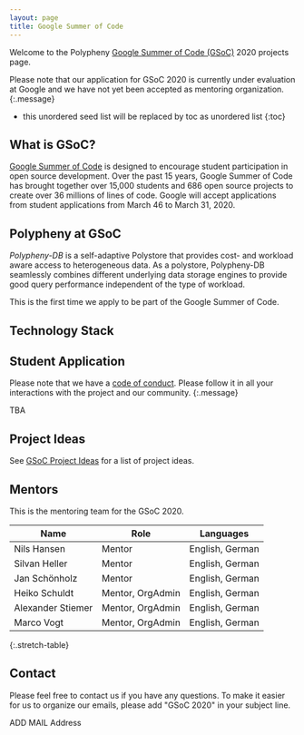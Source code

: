 ```yaml
---
layout: page
title: Google Summer of Code
---
```


Welcome to the Polypheny [Google Summer of Code (GSoC)](https://summerofcode.withgoogle.com/) 2020 projects page.

Please note that our application for GSoC 2020 is currently under evaluation at Google and we have not yet been accepted as mentoring organization. 
{:.message}


* this unordered seed list will be replaced by toc as unordered list
{:toc}


## What is GSoC?

[Google Summer of Code](https://summerofcode.withgoogle.com/) is designed to encourage student participation in open source development. Over the past 15 years, Google Summer of Code has brought together over 15,000 students and 686 open source projects to create over 36 millions of lines of code. Google will accept applications from student applications from March 46 to March 31, 2020.


## Polypheny at GSoC

_Polypheny-DB_ is a self-adaptive Polystore that provides cost- and workload aware access to heterogeneous data. As a polystore, Polypheny-DB seamlessly combines different underlying data storage engines to provide good query performance independent of the type of workload.

This is the first time we apply to be part of the Google Summer of Code.  



## Technology Stack




## Student Application

Please note that we have a [code of conduct](/community/code_of_conduct.md). Please follow it in all your interactions with the project and our community.
{:.message}

TBA



## Project Ideas

See [GSoC Project Ideas](/gsoc/ideas.md) for a list of project ideas.



## Mentors

This is the mentoring team for the GSoC 2020.

| Name              | Role             | Languages       |
|-------------------|------------------|-----------------|
| Nils Hansen       | Mentor           | English, German |
| Silvan Heller     | Mentor           | English, German |
| Jan Schönholz     | Mentor           | English, German |
| Heiko Schuldt     | Mentor, OrgAdmin | English, German |
| Alexander Stiemer | Mentor, OrgAdmin | English, German |
| Marco Vogt        | Mentor, OrgAdmin | English, German |
{:.stretch-table}



## Contact

Please feel free to contact us if you have any questions. To make it easier for us to organize our emails, please add "GSoC 2020" in your subject line. 

ADD MAIL Address


